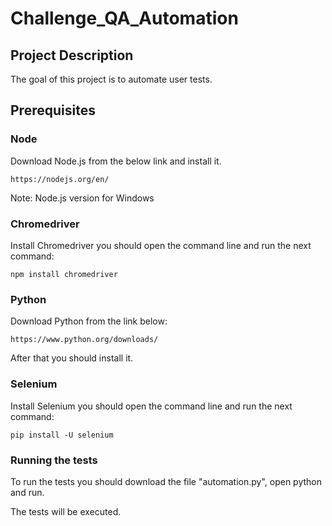 # Challenge_QA_Automation

## Project Description 
The goal of this project is to automate user tests.

## Prerequisites
### Node
Download Node.js from the below link and install it.

```node
https://nodejs.org/en/
```

Note: Node.js version for Windows

### Chromedriver
Install Chromedriver you should open the command line and run the next command:

```
npm install chromedriver
```

### Python
Download Python from the link below:

```
https://www.python.org/downloads/
```

After that you should install it.

### Selenium
Install Selenium you should open the command line and run the next command:

```
pip install -U selenium
```

### Running the tests
To run the tests you should download the file "automation.py", open python and run.

The tests will be executed.

